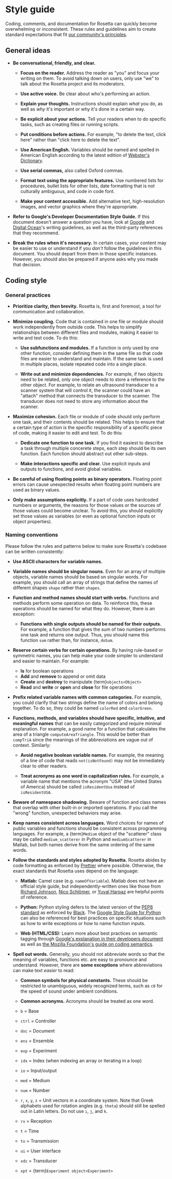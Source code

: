 # Style guide

Coding, comments, and documentation for Rosetta can quickly become overwhelming or inconsistent. These rules and guidelines aim to create standard expectations that fit [our community's principles](project:./principles.md).

## General ideas

- **Be conversational, friendly, and clear.**

  - **Focus on the reader.** Address the reader as "you" and focus your writing on them. To avoid talking down on users, only use "we" to talk about the Rosetta project and its moderators.

  - **Use active voice.** Be clear about who's performing an action.

  - **Explain your thoughts.** Instructions should explain _what_ you do, as well as _why_ it's important or why it's done in a certain way.

  - **Be explicit about your actions.** Tell your readers when to do specific tasks, such as creating files or running scripts.

  - **Put conditions before actions.** For example, "to delete the text, click here" rather than "click here to delete the text".

  - **Use American English.** Variables should be named and spelled in American English according to the latest edition of [Webster's Dictionary](https://www.merriam-webster.com/).

  - **Use serial commas,** also called Oxford commas.

  - **Format text using the appropriate features.** Use numbered lists for procedures, bullet lists for other lists, date formatting that is not culturally ambiguous, and code in code font.

  - **Make your content accessible.** Add alternative text, high-resolution images, and vector graphics where they're appropriate.

- **Refer to Google's Developer Documentation Style Guide.** If this document doesn't answer a question you have, look at [Google](https://developers.google.com/style) and [Digital Ocean](https://www.digitalocean.com/community/tutorials/digitalocean-s-technical-writing-guidelines)'s writing guidelines, as well as the third-party references that they recommend.

- **Break the rules when it's necessary.** In certain cases, your content may be easier to use or understand if you _don't_ follow the guidelines in this document. You should depart from them in those specific instances. However, you should also be prepared if anyone asks why you made that decision.

## Coding style

### General practices

- **Prioritize clarity, _then_ brevity.** Rosetta is, first and foremost, a tool for communication and collaboration.

- **Minimize coupling.** Code that is contained in one file or module should work independently from outside code. This helps to simplify relationships between different files and modules, making it easier to write and test code. To do this:

  - **Use subfunctions and modules.** If a function is only used by one other function, consider defining them in the same file so that code files are easier to understand and maintain. If the same task is used in multiple places, isolate repeated code into a single place.

  - **Write out and minimize dependencies.** For example, if two objects need to be related, only one object needs to store a reference to the other object. For example, to relate an ultrasound transducer to a scanner system that will control it, the scanner could have an "attach" method that connects the transducer to the scanner. The transducer does not need to store any information about the scanner.

- **Maximize cohesion.** Each file or module of code should only perform one task, and their contents should be related. This helps to ensure that a certain type of action is the specific responsibility of a specific piece of code, making it easier to edit and test. To do this:

  - **Dedicate one function to one task.** If you find it easiest to describe a task through multiple concerete steps, each step should be its own function. Each function should abstract out other sub-steps.

  - **Make interactions specific and clear.** Use explicit inputs and outputs to functions, and avoid global variables.

- **Be careful of using floating points as binary operators.** Floating point errors can cause unexpected results when floating point numbers are used as binary values.

- **Only make assumptions explicitly.** If a part of code uses hardcoded numbers or arguments, the reasons for those values or the sources of those values could become unclear. To avoid this, you should explicitly set those values as variables (or even as optional function inputs or object properties).

### Naming conventions

Please follow the rules and patterns below to make sure Rosetta's codebase can be written consistently:

- **Use ASCII characters for variable names.**

- **Variable names should be singular nouns.** Even for an array of multiple objects, variable names should be based on singular words. For example, you should call an array of strings that define the names of different shapes `shape` rather than `shapes`.

- **Function and method names should start with verbs.** Functions and methods perform some operation on data. To reinforce this, these operations should be named for what they do. However, there is an exception:

  - **Functions with single outputs should be named for their outputs.** For example, a function that gives the sum of two numbers performs one task and returns one output. Thus, you should name this function `sum` rather than, for instance, `doSum`.

- **Reserve certain verbs for certain operations.** By having rule-based or symmetric names, you can help make your code simpler to understand and easier to maintain. For example:

  - **Is** for boolean operations
  - **Add** and **remove** to append or omit data
  - **Create** and **destroy** to manipulate {term}`objects<Object>`
  - **Read** and **write** or **open** and **close** for file operations

- **Prefix related variable names with common categories.** For example, you could clarify that two strings define the name of colors and belong together. To do so, they could be named `colorRed` and `colorGreen`.

- **Functions, methods, and variables should have specific, intuitive, and meaningful names** that can be easily categorized and require minimal explanation. For example, a good name for a function that calculates the area of a triangle `computeAreaTriangle`. This would be better than `compTriA` since the meanings of the abbreviations are vague out of context. Similarly:

  - **Avoid negative boolean variable names.** For example, the meaning of a line of code that reads `not(isNotFound)` may not be immediately clear to other readers.

  - **Treat acronyms as one word in capitalization rules.** For example, a variable name that mentions the acronym "USA" (the United States of America) should be called `isResidentUsa` instead of `isResidentUSA`.

- **Beware of namespace shadowing.** Beware of function and class names that overlap with other built-in or imported operations. If you call the "wrong" function, unexpected behaviors may arise.

- **Keep names consistent across languages.** Word choices for names of public variables and functions should be consistent across programming languages. For example, a {term}`Medium` object of the "scatterer" class may be called `medium_scatterer` in Python and `mediumScatterer` in Matlab, but both names derive from the same ordering of the same words.

- **Follow the standards and styles adopted by Rosetta.** Rosetta abides by code formatting as enforced by [Prettier](https://prettier.io/) where possible. Otherwise, the exact standards that Rosetta uses depend on the language:

  - **Matlab:** Camel case (e.g. `nameOfVariable`). Matlab does not have an official style guide, but independently-written ones like those from [Richard Johnson](https://www.ee.columbia.edu/~marios/matlab/MatlabStyle1p5.pdf), [Nico Schlömer](https://github.com/nschloe/matlab-guidelines), or [Yuval Harpaz](https://github.com/yuval-harpaz/mep8) are helpful points of reference.

  - **Python:** Python styling defers to the latest version of the [PEP8 standard](https://peps.python.org/pep-0008) as enforced by [Black](https://black.readthedocs.io/en/stable/). The [Google Style Guide for Python](https://google.github.io/styleguide/pyguide.html) can also be referenced for best practices on specific situations such as how to write exceptions or how to name function inputs.

  - **Web (HTML/CSS):** Learn more about best practices on semantic tagging through [Google's explanation in their developers document](https://developers.google.com/style/semantic-tagging) as well as [the Mozilla Foundation's guide on coding semantics](https://developer.mozilla.org/en-US/docs/Glossary/Semantics).

- **Spell out words.** Generally, you should not abbreviate words so that the meaning of variables, functions etc. are easy to pronounce and understand. However, there are **some exceptions** where abbreviations can make text _easier_ to read:

  - **Common symbols for physical constants.** These should be restricted to unambiguous, widely recognized terms, such as `c0` for the speed of sound under ambient conditions.

  - **Common acronyms.** Acronyms should be treated as one word.

  - `b` = Base

  - `ctrl` = Controller

  - `doc` = Document

  - `ens` = Ensemble

  - `exp` = Experiment

  - `idx` = Index (when indexing an array or iterating in a loop)

  - `io` = Input/output

  - `med` = Medium

  - `num` = Number

  - `r`, `x`, `y`, `z` = Unit vectors in a coordinate system. Note that Greek alphabets used for rotation angles (e.g. `theta`) should still be spelled out in Latin letters. Do not use `i`, `j`, and `k`.

  - `rx` = Reception

  - `t` = Time

  - `tx` = Transmission

  - `ui` = User interface

  - `xdc` = Transducer

  - `xpt` = {term}`Experiment object<Experiment>`
